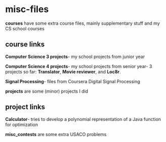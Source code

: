 # misc-files

**courses** have some extra course files, mainly supplementary stuff and my CS school courses

## course links

**Computer Science 3 projects**- my school projects from junior year

**Computer Science 4 projects**- my school projects from senior year- 3 projects so far: **Translator**, **Movie reviewer**, and **Loc8r**.

**Signal Processing**- files from Coursera Digital Signal Processing

**projects** are some (minor) projects I did

## project links

**Calculator**- tries to develop a polynomial representation of a Java function for optimization

**misc_contests** are some extra USACO problems
